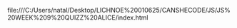 file:///C:/Users/natal/Desktop/LICHNOE%20010625/CANSHECODE/JS/JS%20WEEK%209%20QUIZZ%20ALICE/index.html
